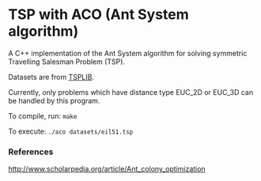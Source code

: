 TSP with ACO (Ant System algorithm)
===================================

A C++ implementation of the Ant System algorithm for solving symmetric Travelling Salesman Problem (TSP).

Datasets are from [TSPLIB](https://www.iwr.uni-heidelberg.de/groups/comopt/software/TSPLIB95/).

Currently, only problems which have distance type EUC\_2D or EUC\_3D can be handled by this program.

To compile, run: `make`

To execute: `./aco datasets/eil51.tsp`

### References

http://www.scholarpedia.org/article/Ant_colony_optimization
